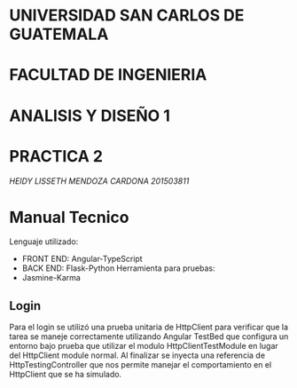 # UNIVERSIDAD SAN CARLOS DE GUATEMALA
# FACULTAD DE INGENIERIA
# ANALISIS Y DISEÑO 1
# PRACTICA 2

###### HEIDY LISSETH MENDOZA CARDONA   201503811

# Manual Tecnico

Lenguaje utilizado:
- FRONT END: Angular-TypeScript
- BACK  END: Flask-Python
Herramienta para pruebas:
- Jasmine-Karma

## Login 

Para el login se utilizó una prueba unitaria de HttpClient para verificar que la tarea se maneje correctamente utilizando Angular TestBed que configura un entorno bajo prueba que utilizar el modulo HttpClientTestModule en lugar del HttpClient module normal. Al finalizar se inyecta una referencia de HttpTestingController que nos permite manejar el comportamiento en el HttpClient que se ha simulado.


